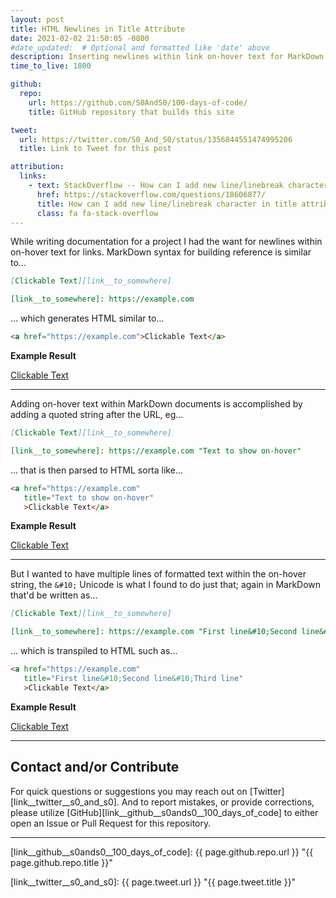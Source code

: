 ```yaml
---
layout: post
title: HTML Newlines in Title Attribute
date: 2021-02-02 21:50:05 -0800
#date_updated:  # Optional and formatted like 'date' above
description: Inserting newlines within link on-hover text for MarkDown or HTML documents
time_to_live: 1800

github:
  repo:
    url: https://github.com/S0AndS0/100-days-of-code/
    title: GitHub repository that builds this site

tweet:
  url: https://twitter.com/S0_And_S0/status/1356844551474995206
  title: Link to Tweet for this post

attribution:
  links:
    - text: StackOverflow -- How can I add new line/linebreak character in title attribute in HTML
      href: https://stackoverflow.com/questions/18606877/
      title: How can I add new line/linebreak character in title attribute in HTML
      class: fa fa-stack-overflow
---
```




While writing documentation for a project I had the want for newlines within on-hover text for links. MarkDown syntax for building reference is similar to...


```markdown
[Clickable Text][link__to_somewhere]

[link__to_somewhere]: https://example.com
```


... which generates HTML similar to...


```html
<a href="https://example.com">Clickable Text</a>
```


**Example Result**


<a href="https://example.com">Clickable Text</a>


---


Adding on-hover text within MarkDown documents is accomplished by adding a quoted string after the URL, eg...


```markdown
[Clickable Text][link__to_somewhere]

[link__to_somewhere]: https://example.com "Text to show on-hover"
```


... that is then parsed to HTML sorta like...


```html
<a href="https://example.com"
   title="Text to show on-hover"
   >Clickable Text</a>
```


**Example Result**


<a href="https://example.com" title="Text to show on-hover">Clickable Text</a>


---


But I wanted to have multiple lines of formatted text within the on-hover string, the `&#10;` Unicode is what I found to do just that; again in MarkDown that'd be written as...


```markdown
[Clickable Text][link__to_somewhere]

[link__to_somewhere]: https://example.com "First line&#10;Second line&#10;Third line"
```


... which is transpiled to HTML such as...


```html
<a href="https://example.com"
   title="First line&#10;Second line&#10;Third line"
   >Clickable Text</a>
```


**Example Result**


<a href="https://example.com" title="First line&#10;Second line&#10;Third line">Clickable Text</a>


______


## Contact and/or Contribute
[heading__contact_andor_contribute]: #contact-andor-contribute


For quick questions or suggestions you may reach out on [Twitter][link__twitter__s0_and_s0]. And to report mistakes, or provide corrections, please utilize [GitHub][link__github__s0ands0__100_days_of_code] to either open an Issue or Pull Request for this repository.


______



[link__github__s0ands0__100_days_of_code]: {{ page.github.repo.url }} "{{ page.github.repo.title }}"

[link__twitter__s0_and_s0]: {{ page.tweet.url }} "{{ page.tweet.title }}"

